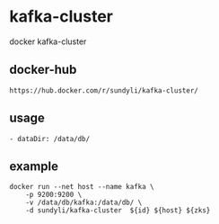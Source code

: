 # kafka-cluster
docker kafka-cluster

## docker-hub
	https://hub.docker.com/r/sundyli/kafka-cluster/

## usage
	- dataDir: /data/db/

## example
```
docker run --net host --name kafka \
	-p 9200:9200 \
	-v /data/db/kafka:/data/db/ \
	-d sundyli/kafka-cluster  ${id} ${host} ${zks}
```